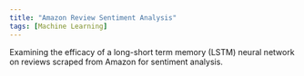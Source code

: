 ```yaml
---
title: "Amazon Review Sentiment Analysis"
tags: [Machine Learning]
---
```


Examining the efficacy of a long-short term memory (LSTM) neural network on reviews scraped from Amazon for sentiment analysis.